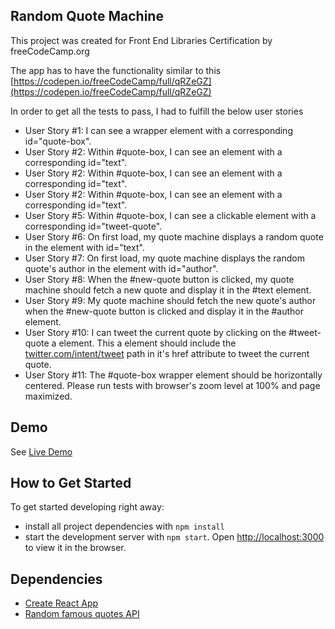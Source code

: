 ## Random Quote Machine
This project was created for Front End Libraries Certification by freeCodeCamp.org

The app has to have the functionality similar to this
[https://codepen.io/freeCodeCamp/full/qRZeGZ](https://codepen.io/freeCodeCamp/full/qRZeGZ)

In order to get all the tests to pass, I had to fulfill the below user stories
* User Story #1: I can see a wrapper element with a corresponding id="quote-box".
* User Story #2: Within #quote-box, I can see an element with a corresponding id="text".
* User Story #2: Within #quote-box, I can see an element with a corresponding id="text".
* User Story #2: Within #quote-box, I can see an element with a corresponding id="text".
* User Story #5: Within #quote-box, I can see a clickable element with a corresponding id="tweet-quote".
* User Story #6: On first load, my quote machine displays a random quote in the element with id="text".
* User Story #7: On first load, my quote machine displays the random quote's author in the element with id="author".
* User Story #8: When the #new-quote button is clicked, my quote machine should fetch a new quote and display it in the #text element.
* User Story #9: My quote machine should fetch the new quote's author when the #new-quote button is clicked and display it in the #author element.
* User Story #10: I can tweet the current quote by clicking on the #tweet-quote a element. This a element should include the [twitter.com/intent/tweet](twitter.com/intent/tweet) path in it's href attribute to tweet the current quote.
* User Story #11: The #quote-box wrapper element should be horizontally centered. Please run tests with browser's zoom level at 100% and page maximized.

## Demo
See [Live Demo](https://katerinamakri.github.io/quote-machine/)

## How to Get Started

To get started developing right away:

* install all project dependencies with `npm install`
* start the development server with `npm start`. Open [http://localhost:3000](http://localhost:3000) to view it in the browser.

## Dependencies
* [Create React App](https://github.com/facebook/create-react-app)
* [Random famous quotes API](https://market.mashape.com/andruxnet/random-famous-quotes)

